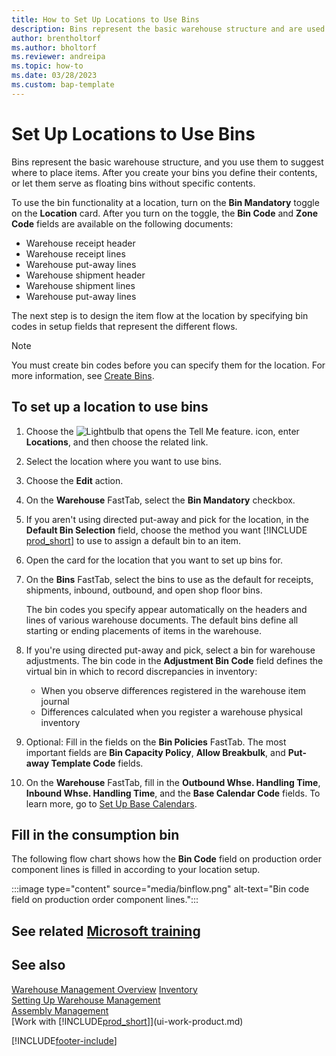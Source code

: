 ```yaml
---
title: How to Set Up Locations to Use Bins
description: Bins represent the basic warehouse structure and are used to make suggestions about the placement of items. 
author: brentholtorf
ms.author: bholtorf
ms.reviewer: andreipa
ms.topic: how-to
ms.date: 03/28/2023
ms.custom: bap-template
---
```


# Set Up Locations to Use Bins

Bins represent the basic warehouse structure, and you use them to suggest where to place items. After you create your bins you define their contents, or let them serve as floating bins without specific contents.

To use the bin functionality at a location, turn on the **Bin Mandatory** toggle on the **Location** card. After you turn on the toggle, the **Bin Code** and **Zone Code** fields are available on the following documents:

* Warehouse receipt header
* Warehouse receipt lines
* Warehouse put-away lines
* Warehouse shipment header
* Warehouse shipment lines
* Warehouse put-away lines

The next step is to design the item flow at the location by specifying bin codes in setup fields that represent the different flows.  

> [!NOTE]  
> You must create bin codes before you can specify them for the location. For more information, see [Create Bins](warehouse-how-to-create-individual-bins.md).  

## To set up a location to use bins

1. Choose the ![Lightbulb that opens the Tell Me feature.](media/ui-search/search_small.png "Tell me what you want to do") icon, enter **Locations**, and then choose the related link.  
2. Select the location where you want to use bins.  
3. Choose the **Edit** action.  
4. On the **Warehouse** FastTab, select the **Bin Mandatory** checkbox.  
5. If you aren't using directed put-away and pick for the location, in the **Default Bin Selection** field, choose the method you want [!INCLUDE [prod_short](includes/prod_short.md)] to use to assign a default bin to an item.  
6. Open the card for the location that you want to set up bins for.
7. On the **Bins** FastTab, select the bins to use as the default for receipts, shipments, inbound, outbound, and open shop floor bins.  

    The bin codes you specify appear automatically on the headers and lines of various warehouse documents. The default bins define all starting or ending placements of items in the warehouse.  
8. If you're using directed put-away and pick, select a bin for warehouse adjustments. The bin code in the **Adjustment Bin Code** field defines the virtual bin in which to record discrepancies in inventory:

    * When you observe differences registered in the warehouse item journal
    * Differences calculated when you register a warehouse physical inventory  
9. Optional: Fill in the fields on the **Bin Policies** FastTab. The most important fields are **Bin Capacity Policy**, **Allow Breakbulk**, and **Put-away Template Code** fields.  
10. On the **Warehouse** FastTab, fill in the **Outbound Whse. Handling Time**, **Inbound Whse. Handling Time**, and the **Base Calendar Code** fields. To learn more, go to [Set Up Base Calendars](across-how-to-assign-base-calendars.md).

## Fill in the consumption bin

The following flow chart shows how the **Bin Code** field on production order component lines is filled in according to your location setup.

:::image type="content" source="media/binflow.png" alt-text="Bin code field on production order component lines.":::

## See related [Microsoft training](/training/modules/configure-bins-location/)

## See also

[Warehouse Management Overview](design-details-warehouse-management.md)
[Inventory](inventory-manage-inventory.md)  
[Setting Up Warehouse Management](warehouse-setup-warehouse.md)  
[Assembly Management](assembly-assemble-items.md)  
[Work with [!INCLUDE[prod_short](includes/prod_short.md)]](ui-work-product.md)

[!INCLUDE[footer-include](includes/footer-banner.md)]
